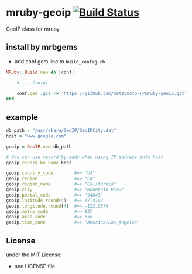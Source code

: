 # mruby-geoip   [![Build Status](https://travis-ci.org/matsumoto-r/mruby-geoip.png?branch=master)](https://travis-ci.org/matsumoto-r/mruby-geoip)
GeoIP class for mruby
## install by mrbgems
- add conf.gem line to `build_config.rb`

```ruby
MRuby::Build.new do |conf|

    # ... (snip) ...

    conf.gem :git => 'https://github.com/matsumoto-r/mruby-geoip.git'
end
```
## example
```ruby
db_path = "/usr/share/GeoIP/GeoIPCity.dat"
host = "www.google.com"

geoip = GeoIP.new db_path

# You can use record_by_addr when using IP address into host
geoip.record_by_name host

geoip.country_code        #=> "US"
geoip.region              #=> "CA"
geoip.region_name         #=> "California"
geoip.city                #=> "Mountain View"
geoip.postal_code         #=> "94043"
geoip.latitude.round(4)   #=> 37.4192
geoip.longitude.round(4)  #=> -122.0574
geoip.metro_code          #=> 807
geoip.area_code           #=> 650
geoip.time_zone           #=> "America/Los_Angeles"
```

## License
under the MIT License:
- see LICENSE file
